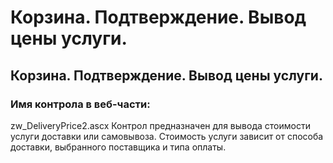 ﻿---
description: 2.4.7
---
# Корзина. Подтверждение. Вывод цены услуги.
## Корзина. Подтверждение. Вывод цены услуги.
### Имя контрола в веб-части: 
zw_DeliveryPrice2.ascx
Контрол предназначен для вывода стоимости услуги доставки или самовывоза. Стоимость услуги зависит от способа доставки, выбранного поставщика и типа оплаты.
